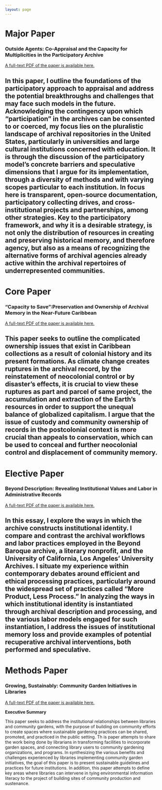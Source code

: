 ```yaml
---
layout: page
---
```

# Major Paper
### Outside Agents: Co-Appraisal and the Capacity for Multiplicities in the Participatory Archive

[A full-text PDF of the paper is available here.](MajorPaper_Karlsson.pdf)

In this paper, I outline the foundations of the participatory approach to appraisal and address the potential breakthroughs and challenges that may face such models in the future. Acknowledging the contingency upon which “participation” in the archives can be consented to or coerced, my focus lies on the pluralistic landscape of archival repositories in the United States, particularly in universities and large cultural institutions concerned with education. It is through the discussion of the participatory model’s concrete barriers and speculative dimensions that I argue for its implementation, through a diversity of methods and with varying scopes particular to each institution. In focus here is transparent, open-source documentation, participatory collecting drives, and cross-institutional projects and partnerships, among other strategies. Key to the participatory framework, and why it is a desirable strategy, is not only the distribution of resources in creating and preserving historical memory, and therefore agency, but also as a means of recognizing the alternative forms of archival agencies already active within the archival repertoires of underrepresented communities.
---
# Core Paper
### “Capacity to Save”:Preservation and Ownership of Archival Memory in the Near-Future Caribbean

[A full-text PDF of the paper is available here.](CorePaper_Karlsson.pdf)

This paper seeks to outline the complicated ownership issues that exist in Caribbean collections as a result of colonial history and its present formations. As climate change creates ruptures in the archival record, by the reinstatement of neocolonial control or by disaster’s effects, it is crucial to view these ruptures as part and parcel of same project, the accumulation and extraction of the Earth’s resources in order to support the unequal balance of globalized capitalism. I argue that the issue of custody and community ownership of records in the postcolonial context is more crucial than appeals to conservation, which can be used to conceal and further neocolonial control and displacement of community memory.
---
# Elective Paper
### Beyond Description: Revealing Institutional Values and Labor in Administrative Records

[A full-text PDF of the paper is available here.](ElectivePaper_Karlsson.pdf)

In this essay, I explore the ways in which the archive constructs institutional identity. I compare and contrast the archival workflows and labor practices employed in the Beyond Baroque archive, a literary nonprofit, and the University of California, Los Angeles’ University Archives. I situate my experience within contemporary debates around efficient and ethical processing practices, particularly around the widespread set of practices called “More Product, Less Process.” In analyzing the ways in which institutional identity is instantiated through archival description and processing, and the various labor models engaged for such instantiation, I address the issues of institutional memory loss and provide examples of potential recuperative archival interventions, both performed and speculative.
---
# Methods Paper
### Growing, Sustainably: Community Garden Initiatives in Libraries

[A full-text PDF of the paper is available here.](MethodsPaper_Karlsson.pdf)

**Executive Summary**

This paper seeks to address the institutional relationships between libraries and community gardens, with the purpose of building on community efforts to create spaces where sustainable gardening practices can be shared, promoted, and practiced in the public setting. Th is paper attempts to share the work being done by librarians in transforming facilities to incorporate garden spaces, and connecting library users to community gardening organizations, and programs. In synthesizing the various benefits and challenges experienced by libraries implementing community garden initiatives, the goal of this paper is to present sustainable guidelines and practices for future institutions. In addition, this paper attempts to define key areas where libraries can intervene in tying environmental information literacy to the project of building sites of community production and sustenance.
